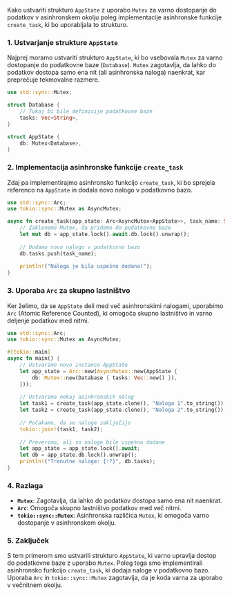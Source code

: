 Kako ustvariti strukturo `AppState` z uporabo `Mutex` za varno dostopanje do podatkov v asinhronskem okolju poleg implementacije asinhronske funkcije `create_task`, ki bo uporabljala to strukturo.

### 1. Ustvarjanje strukture `AppState`

Najprej moramo ustvariti strukturo `AppState`, ki bo vsebovala `Mutex` za varno dostopanje do podatkovne baze (`Database`). `Mutex` zagotavlja, da lahko do podatkov dostopa samo ena nit (ali asinhronska naloga) naenkrat, kar preprečuje tekmovalne razmere.

```rust
use std::sync::Mutex;

struct Database {
    // Tukaj bi bile definicije podatkovne baze
    tasks: Vec<String>,
}

struct AppState {
    db: Mutex<Database>,
}
```

### 2. Implementacija asinhronske funkcije `create_task`

Zdaj pa implementirajmo asinhronsko funkcijo `create_task`, ki bo sprejela referenco na `AppState` in dodala novo nalogo v podatkovno bazo.

```rust
use std::sync::Arc;
use tokio::sync::Mutex as AsyncMutex;

async fn create_task(app_state: Arc<AsyncMutex<AppState>>, task_name: String) {
    // Zaklenemo Mutex, da pridemo do podatkovne baze
    let mut db = app_state.lock().await.db.lock().unwrap();
    
    // Dodamo novo nalogo v podatkovno bazo
    db.tasks.push(task_name);
    
    println!("Naloga je bila uspešno dodana!");
}
```

### 3. Uporaba `Arc` za skupno lastništvo

Ker želimo, da se `AppState` deli med več asinhronskimi nalogami, uporabimo `Arc` (Atomic Reference Counted), ki omogoča skupno lastništvo in varno deljenje podatkov med nitmi.

```rust
use std::sync::Arc;
use tokio::sync::Mutex as AsyncMutex;

#[tokio::main]
async fn main() {
    // Ustvarimo novo instanco AppState
    let app_state = Arc::new(AsyncMutex::new(AppState {
        db: Mutex::new(Database { tasks: Vec::new() }),
    }));
    
    // Ustvarimo nekaj asinhronskih nalog
    let task1 = create_task(app_state.clone(), "Naloga 1".to_string());
    let task2 = create_task(app_state.clone(), "Naloga 2".to_string());
    
    // Počakamo, da se naloge zaključijo
    tokio::join!(task1, task2);
    
    // Preverimo, ali so naloge bile uspešno dodane
    let app_state = app_state.lock().await;
    let db = app_state.db.lock().unwrap();
    println!("Trenutne naloge: {:?}", db.tasks);
}
```

### 4. Razlaga

- **`Mutex`**: Zagotavlja, da lahko do podatkov dostopa samo ena nit naenkrat.
- **`Arc`**: Omogoča skupno lastništvo podatkov med več nitmi.
- **`tokio::sync::Mutex`**: Asinhronska različica `Mutex`, ki omogoča varno dostopanje v asinhronskem okolju.

### 5. Zaključek

S tem primerom smo ustvarili strukturo `AppState`, ki varno upravlja dostop do podatkovne baze z uporabo `Mutex`. Poleg tega smo implementirali asinhronsko funkcijo `create_task`, ki dodaja naloge v podatkovno bazo. Uporaba `Arc` in `tokio::sync::Mutex` zagotavlja, da je koda varna za uporabo v večnitnem okolju.

